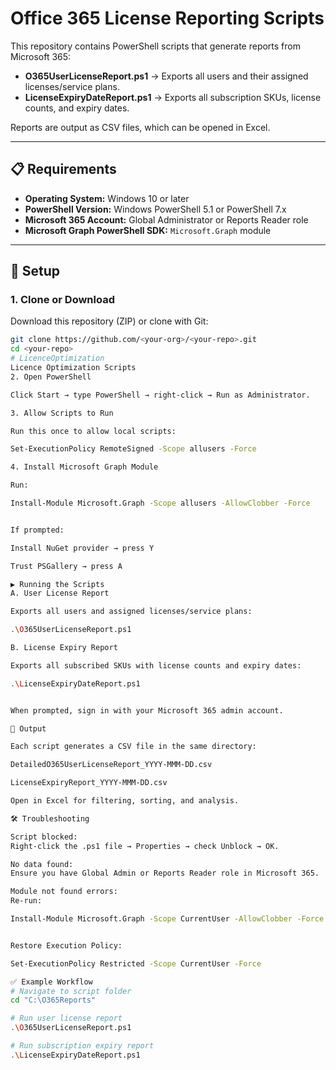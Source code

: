 # Office 365 License Reporting Scripts

This repository contains PowerShell scripts that generate reports from Microsoft 365:

- **O365UserLicenseReport.ps1** → Exports all users and their assigned licenses/service plans.  
- **LicenseExpiryDateReport.ps1** → Exports all subscription SKUs, license counts, and expiry dates.  

Reports are output as CSV files, which can be opened in Excel.

---

## 📋 Requirements

- **Operating System:** Windows 10 or later  
- **PowerShell Version:** Windows PowerShell 5.1 or PowerShell 7.x  
- **Microsoft 365 Account:** Global Administrator or Reports Reader role  
- **Microsoft Graph PowerShell SDK:** `Microsoft.Graph` module  

---

## 🚀 Setup

### 1. Clone or Download
Download this repository (ZIP) or clone with Git:

```bash
git clone https://github.com/<your-org>/<your-repo>.git
cd <your-repo>
# LicenceOptimization
Licence Optimization Scripts
2. Open PowerShell

Click Start → type PowerShell → right-click → Run as Administrator.

3. Allow Scripts to Run

Run this once to allow local scripts:

Set-ExecutionPolicy RemoteSigned -Scope allusers -Force

4. Install Microsoft Graph Module

Run:

Install-Module Microsoft.Graph -Scope allusers -AllowClobber -Force


If prompted:

Install NuGet provider → press Y

Trust PSGallery → press A

▶️ Running the Scripts
A. User License Report

Exports all users and assigned licenses/service plans:

.\O365UserLicenseReport.ps1

B. License Expiry Report

Exports all subscribed SKUs with license counts and expiry dates:

.\LicenseExpiryDateReport.ps1


When prompted, sign in with your Microsoft 365 admin account.

📂 Output

Each script generates a CSV file in the same directory:

DetailedO365UserLicenseReport_YYYY-MMM-DD.csv

LicenseExpiryReport_YYYY-MMM-DD.csv

Open in Excel for filtering, sorting, and analysis.

🛠️ Troubleshooting

Script blocked:
Right-click the .ps1 file → Properties → check Unblock → OK.

No data found:
Ensure you have Global Admin or Reports Reader role in Microsoft 365.

Module not found errors:
Re-run:

Install-Module Microsoft.Graph -Scope CurrentUser -AllowClobber -Force


Restore Execution Policy:

Set-ExecutionPolicy Restricted -Scope CurrentUser -Force

✅ Example Workflow
# Navigate to script folder
cd "C:\O365Reports"

# Run user license report
.\O365UserLicenseReport.ps1

# Run subscription expiry report
.\LicenseExpiryDateReport.ps1
